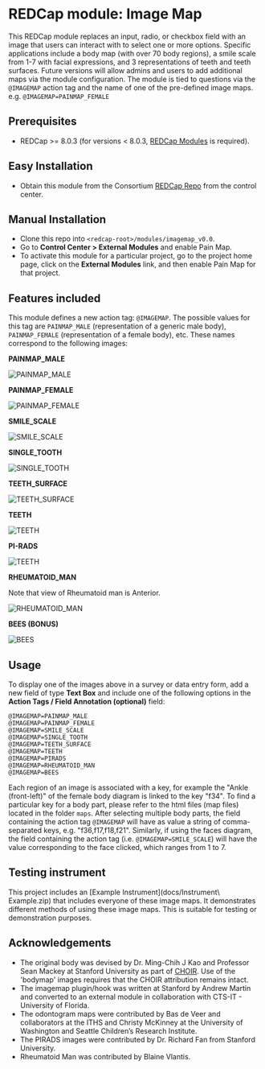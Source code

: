 # REDCap module: Image Map
This REDCap module replaces an input, radio, or checkbox field with an image that users can interact with to select one or more options.  Specific applications include a body map (with over 70 body regions), a smile scale from 1-7 with facial expressions, and 3 representations of teeth and teeth surfaces. Future versions will allow admins and users to add additional maps via the module configuration. The module is tied to questions via the `@IMAGEMAP` action tag and the name of one of the pre-defined image maps.  e.g. `@IMAGEMAP=PAINMAP_FEMALE`


## Prerequisites
- REDCap >= 8.0.3 (for versions < 8.0.3, [REDCap Modules](https://github.com/vanderbilt/redcap-external-modules) is required).


## Easy Installation
- Obtain this module from the Consortium [REDCap Repo](https://redcap.vanderbilt.edu/consortium/modules/index.php) from the control center.


## Manual Installation
- Clone this repo into `<redcap-root>/modules/imagemap_v0.0`.
- Go to **Control Center > External Modules** and enable Pain Map.
- To activate this module for a particular project, go to the project home page, click on the **External Modules** link, and then enable Pain Map for that project.


## Features included
This module defines a new action tag: `@IMAGEMAP`. The possible values for this tag are `PAINMAP_MALE` (representation of a generic male body), `PAINMAP_FEMALE` (representation of a female body), etc. These names correspond to the following images:

**PAINMAP_MALE**

![PAINMAP_MALE](./img/painmap_male.png)

**PAINMAP_FEMALE**

![PAINMAP_FEMALE](./img/painmap_female.png)

**SMILE_SCALE**

![SMILE_SCALE](./img/smile_scale.png)

**SINGLE_TOOTH**

![SINGLE_TOOTH](./img/single_tooth.png)

**TEETH_SURFACE**

![TEETH_SURFACE](./img/teeth_5_surface.png)

**TEETH**

![TEETH](./img/teeth_simple.png)

**PI-RADS**

![TEETH](./img/pirads.png)

**RHEUMATOID_MAN**

Note that view of Rheumatoid man is Anterior.

![RHEUMATOID_MAN](./img/rheumatoid_man.png)


**BEES (BONUS)**

![BEES](./img/bees.png)


## Usage
To display one of the images above in a survey or data entry form, add a new field of type **Text Box** and include one of the following options in the **Action Tags / Field Annotation (optional)** field:

    @IMAGEMAP=PAINMAP_MALE
    @IMAGEMAP=PAINMAP_FEMALE
    @IMAGEMAP=SMILE_SCALE
    @IMAGEMAP=SINGLE_TOOTH
    @IMAGEMAP=TEETH_SURFACE
    @IMAGEMAP=TEETH
    @IMAGEMAP=PIRADS
    @IMAGEMAP=RHEUMATOID_MAN
    @IMAGEMAP=BEES

Each region of an image is associated with a key, for example the "Ankle (front-left)" of the female body diagram is linked to the key "f34". To find a particular key for a body part, please refer to the html files (map files) located in the folder `maps`. After selecting multiple body parts, the field containing the action tag `@IMAGEMAP` will have as value a string of comma-separated keys, e.g. "f36,f17,f18,f21". Similarly, if using the faces diagram, the field containing the action tag (i.e. `@IMAGEMAP=SMILE_SCALE`) will have the value corresponding to the face clicked, which ranges from 1 to 7.


## Testing instrument

This project includes an [Example Instrument](docs/Instrument\ Example.zip) that includes everyone of these image maps. It demonstrates different methods of using these image maps.  This is suitable for testing or demonstration purposes.


## Acknowledgements
 * The original body was devised by Dr. Ming-Chih J Kao and Professor Sean Mackey at Stanford University as part of [CHOIR](choir.stanford.edu).  Use of the 'bodymap' images requires that the CHOIR attribution remains intact.
 * The imagemap plugin/hook was written at Stanford by Andrew Martin and converted to an external module in collaboration with CTS-IT - University of Florida.  
 * The odontogram maps were contributed by Bas de Veer and collaborators at the ITHS and Christy McKinney at the University of Washington and Seattle Children’s Research Institute.
 * The PIRADS images were contributed by Dr. Richard Fan from Stanford University.
 * Rheumatoid Man was contributed by Blaine Vlantis.
